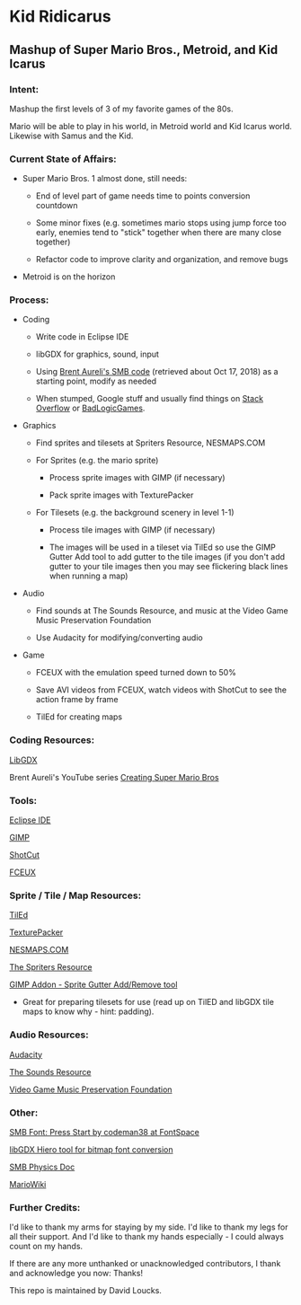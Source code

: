 # Kid Ridicarus

## Mashup of Super Mario Bros., Metroid, and Kid Icarus

### Intent:

Mashup the first levels of 3 of my favorite games of the 80s.

Mario will be able to play in his world, in Metroid world and Kid Icarus world. Likewise with Samus and the Kid.

### Current State of Affairs:

* Super Mario Bros. 1 almost done, still needs:

  * End of level part of game needs time to points conversion countdown

  * Some minor fixes (e.g. sometimes mario stops using jump force too early, enemies tend to "stick" together when there are many close together)
  
  * Refactor code to improve clarity and organization, and remove bugs

* Metroid is on the horizon

### Process:

* Coding

  * Write code in Eclipse IDE

  * libGDX for graphics, sound, input

  * Using [Brent Aureli's SMB code](https://github.com/BrentAureli/SuperMario) (retrieved about Oct 17, 2018) as a starting point, modify as needed

  * When stumped, Google stuff and usually find things on [Stack Overflow](www.stackoverflow.com) or [BadLogicGames](www.badlogicgames.com).

* Graphics

  * Find sprites and tilesets at Spriters Resource, NESMAPS.COM

  * For Sprites (e.g. the mario sprite)

    * Process sprite images with GIMP (if necessary)

    * Pack sprite images with TexturePacker
 
  * For Tilesets (e.g. the background scenery in level 1-1)

    * Process tile images with GIMP (if necessary)

    * The images will be used in a tileset via TilEd so use the GIMP Gutter Add tool to add gutter to the tile images (if you don't add gutter to your tile images then you may see flickering black lines when running a map)

* Audio

  * Find sounds at The Sounds Resource, and music at the Video Game Music Preservation Foundation

  * Use Audacity for modifying/converting audio

* Game

  * FCEUX with the emulation speed turned down to 50%
  
  * Save AVI videos from FCEUX, watch videos with ShotCut to see the action frame by frame

  * TilEd for creating maps

### Coding Resources:

[LibGDX](libgdx.badlogicgames.com)

Brent Aureli's YouTube series [Creating Super Mario Bros](https://www.youtube.com/watch?v=a8MPxzkwBwo&list=PLZm85UZQLd2SXQzsF-a0-pPF6IWDDdrXt)

### Tools:

[Eclipse IDE](www.eclipse.org)

[GIMP](www.gimp.org)

[ShotCut](www.shotcut.org)

[FCEUX](www.fceux.com)

### Sprite / Tile / Map Resources:

[TilEd](www.mapeditor.org)

[TexturePacker](www.codeandweb.com/texturepacker)

[NESMAPS.COM](www.nesmaps.com)

[The Spriters Resource](www.spriters-resource.com)

[GIMP Addon - Sprite Gutter Add/Remove tool](https://gimper.net/threads/add-remove-sprite-sheet-gutter-padding-and-spacing.14189/)

  * Great for preparing tilesets for use (read up on TilED and libGDX tile maps to know why - hint: padding).

### Audio Resources:

[Audacity](www.audacityteam.org)

[The Sounds Resource](www.sounds-resource.com)

[Video Game Music Preservation Foundation](www.vgmpf.com)

### Other:

[SMB Font: Press Start by codeman38 at FontSpace](https://www.fontspace.com/codeman38/press-start)

[libGDX Hiero tool for bitmap font conversion](https://github.com/libgdx/libgdx/wiki/Hiero)

[SMB Physics Doc](http://i276.photobucket.com/albums/kk21/jdaster64/smb_playerphysics.png.html)

[MarioWiki](https://www.mariowiki.com/)

### Further Credits:

I'd like to thank my arms for staying by my side. I'd like to thank my legs for all their support. And I'd like to thank my hands especially - I could always count on my hands.

If there are any more unthanked or unacknowledged contributors, I thank and acknowledge you now: Thanks!

This repo is maintained by David Loucks.
